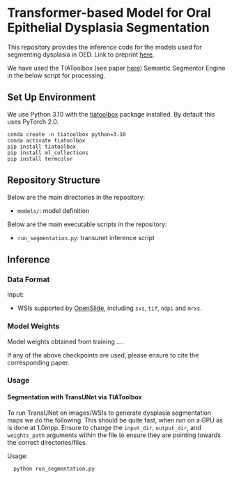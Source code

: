 # Transformer-based Model for Oral Epithelial Dysplasia Segmentation

This repository provides the inference code for the models used for segmenting dysplasia in OED. Link to preprint [here](https://arxiv.org/abs/2311.05452). <br />

We have used the TIAToolbox (see paper [here](https://www.nature.com/articles/s43856-022-00186-5)) Semantic Segmentor Engine in the below script for processing. 

## Set Up Environment

We use Python 3.10 with the [tiatoolbox](https://github.com/TissueImageAnalytics/tiatoolbox) package installed. By default this uses PyTorch 2.0.

```
conda create -n tiatoolbox python=3.10
conda activate tiatoolbox
pip install tiatoolbox
pip install ml_collections
pip install termcolor
```

## Repository Structure

Below are the main directories in the repository: 

- `models/`: model definition

Below are the main executable scripts in the repository:

- `run_segmentation.py`: transunet inference script

## Inference

### Data Format
Input: <br />
- WSIs supported by [OpenSlide](https://openslide.org/), including `svs`, `tif`, `ndpi` and `mrxs`.

### Model Weights

Model weights obtained from training ....

If any of the above checkpoints are used, please ensure to cite the corresponding paper.

### Usage

#### Segmentation with TransUNet via TIAToolbox

To run TransUNet on images/WSIs to generate dysplasia segmentation maps we do the following. This should be quite fast, when run on a GPU as is done at 1.0mpp. Ensure to change the `input_dir`, `output_dir`, and `weights_path` arguments within the file to ensure they are pointing towards the correct directories/files.

Usage: <br />
```
  python run_segmentation.py
```
